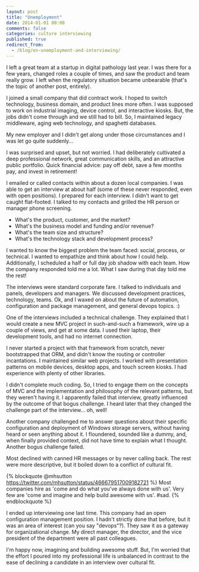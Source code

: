 ```yaml
---
layout: post
title: "Unemployment"
date: 2014-01-01 00:00
comments: false
categories: culture interviewing
published: true
redirect_from: 
  - /blog/on-unemployment-and-interviewing/
---
```


I left a great team at a startup in digital pathology last year. I was there for a few years, changed roles a couple of times, and saw the product and team really grow. I left when the regulatory situation became unbearable (that's the topic of another post, entirely).

I joined a small company that did contract work. I hoped to switch technology, business domain, and product lines more often. I was supposed to work on industrial imaging, device control, and interactive kiosks. But, the jobs didn't come through and we still had to bill. So, I maintained legacy middleware, aging web technology, and spaghetti databases.

My new employer and I didn't get along under those circumstances and I was let go quite suddenly...

I was surprised and upset, but not worried. I had deliberately cultivated a deep professional network, great communication skills, and an attractive public portfolio. Quick financial advice: pay off debt, save a few months pay, and invest in retirement!

I emailed or called contacts within about a dozen local companies. I was able to get an interview at about half (some of these never responded, even with open positions). I prepared for each interview. I didn't want to get caught flat-footed. I talked to my contacts and grilled the HR person or manager phone screening.

 * What's the product, customer, and the market?
 * What's the business model and funding and/or revenue?
 * What's the team size and structure?
 * What's the technology stack and development process?

I wanted to know the biggest problem the team faced: social, process, or technical. I wanted to empathize and think about how I could help. Additionally, I scheduled a half or full day job shadow with each team. How the company responded told me a lot. What I saw during that day told me the rest!

The interviews were standard corporate fare. I talked to individuals and panels, developers and managers. We discussed development practices, technology, teams. Ok, and I waxed on about the future of automation, configuration and package management, and general devops topics. :)

One of the interviews included a technical challenge. They explained that I would create a new MVC project in such-and-such a framework, wire up a couple of views, and get at some data. I used their laptop, their development tools, and had no internet connection.

I never started a project with that framework from scratch, never bootstrapped that ORM, and didn't know the routing or controller incantations. I maintained similar web projects. I worked with presentation patterns on mobile devices, desktop apps, and touch screen kiosks. I had experience with plenty of other libraries.

I didn't complete much coding. So, I tried to engage them on the concepts of MVC and the implementation and philosophy of the relevant patterns, but they weren't having it. I apparently failed that interview, greatly influenced by the outcome of that bogus challenge. I heard later that they changed the challenge part of the interview... oh, well!

Another company challenged me to answer questions about their specific configuration and deployment of Windows storage servers, without having heard or seen anything about it. I floundered, sounded like a dummy, and, when finally provided context, did not have time to explain what I thought. Another bogus challenge failed.

Most declined with canned HR messages or by never calling back. The rest were more descriptive, but it boiled down to a conflict of cultural fit.

{% blockquote @mhsutton https://twitter.com/mhsutton/status/466679517009182721 %}
Most companies hire as 'come and do what you've always done with us'. Very few are 'come and imagine and help build awesome with us'. #sad.
{% endblockquote %}

I ended up interviewing one last time. This company had an open configuration management position. I hadn't strictly done that before, but it was an area of interest (can you say "devops"?). They saw it as a gateway for organizational change. My direct manager, the director, and the vice president of the department were all past colleagues.

I'm happy now, imagining and building awesome stuff. But, I'm worried that the effort I poured into my professional life is unbalanced in contrast to the ease of declining a candidate in an interview over cultural fit.
